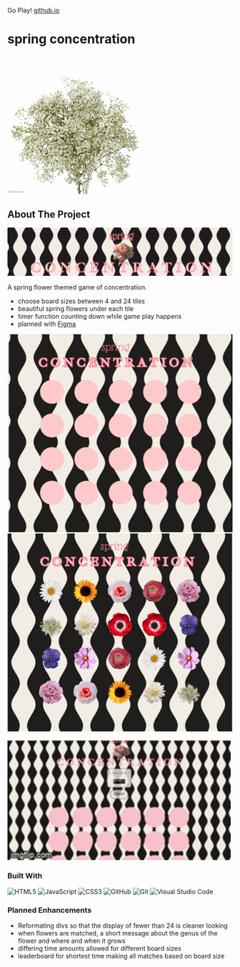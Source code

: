 

<!-- 
[![Contributors][contributors-shield]][contributors-url]
[![Forks][forks-shield]][forks-url]
[![Stargazers][stars-shield]][stars-url]
[![Issues][issues-shield]][issues-url] -->


Go Play!
[github.io](https://smgraywood.github.io/spring_concentration/)

# spring concentration
<img src="images/readme_images/flowers.gif" width="300px">


<!-- ABOUT THE PROJECT -->
## About The Project

<img src="images/readme_images/product_name.png">

A spring flower themed game of concentration.

* choose board sizes between 4 and 24 tiles
* beautiful spring flowers under each tile
* timer function counting down while game play happens
* planned with [Figma](https://www.figma.com/file/5XNCj2WvwdM3QgI3AMKYlt/SPRING-CONCENTRATION?node-id=0-1&t=PYmLbOoPQuW83ZPu-0)


<img src="images/readme_images/flowers_hidden.png">
<img src="images/readme_images/flowers_exposed.png">
<br> 
<br>
<img src="images/readme_images/gameplay_gif.gif" width="500px">


### Built With
![HTML5](https://img.shields.io/badge/html5-%23E34F26.svg?style=for-the-badge&logo=html5&logoColor=white)
![JavaScript](https://img.shields.io/badge/javascript-%23323330.svg?style=for-the-badge&logo=javascript&logoColor=%23F7DF1E)
![CSS3](https://img.shields.io/badge/css3-%231572B6.svg?style=for-the-badge&logo=css3&logoColor=white)
![GitHub](https://img.shields.io/badge/github-%23121011.svg?style=for-the-badge&logo=github&logoColor=white)
![Git](https://img.shields.io/badge/git-%23F05033.svg?style=for-the-badge&logo=git&logoColor=white)
![Visual Studio Code](https://img.shields.io/badge/Visual%20Studio%20Code-0078d7.svg?style=for-the-badge&logo=visual-studio-code&logoColor=white)


### Planned Enhancements

* Reformating divs so that the display of fewer than 24 is cleaner looking
* when flowers are matched, a short message about the genus of the flower and where and when it grows
* differing time amounts allowed for different board sizes
* leaderboard for shortest time making all matches based on board size
